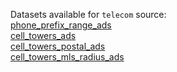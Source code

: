 Datasets available for `telecom` source:  
[phone_prefix_range_ads](https://docs.upgini.com/public/telecom/phone_prefix_range_ads)  
[cell_towers_ads](https://docs.upgini.com/public/telecom/cell_towers_ads)  
[cell_towers_postal_ads](https://docs.upgini.com/public/telecom/cell_towers_postal_ads)  
[cell_towers_mls_radius_ads](https://docs.upgini.com/public/telecom/cell_towers_mls_radius_ads)  
